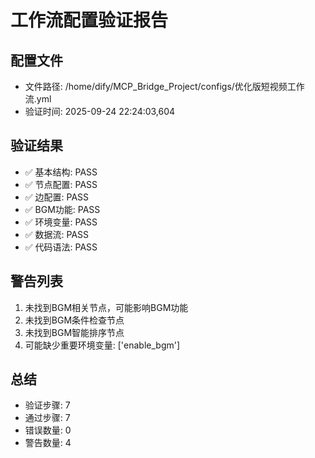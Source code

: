 # 工作流配置验证报告

## 配置文件
- 文件路径: /home/dify/MCP_Bridge_Project/configs/优化版短视频工作流.yml
- 验证时间: 2025-09-24 22:24:03,604

## 验证结果
- ✅ 基本结构: PASS
- ✅ 节点配置: PASS
- ✅ 边配置: PASS
- ✅ BGM功能: PASS
- ✅ 环境变量: PASS
- ✅ 数据流: PASS
- ✅ 代码语法: PASS

## 警告列表
1. 未找到BGM相关节点，可能影响BGM功能
2. 未找到BGM条件检查节点
3. 未找到BGM智能排序节点
4. 可能缺少重要环境变量: ['enable_bgm']

## 总结
- 验证步骤: 7
- 通过步骤: 7
- 错误数量: 0
- 警告数量: 4
